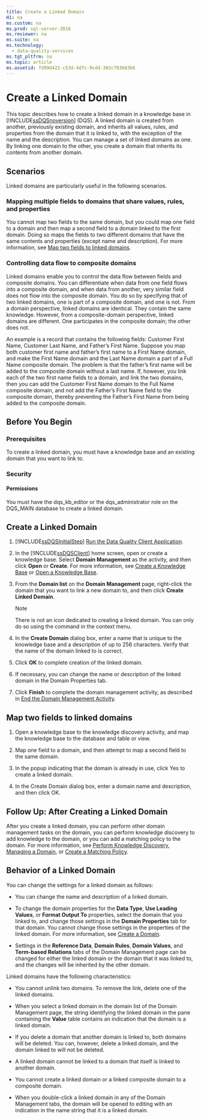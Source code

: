 ```yaml
---
title: Create a Linked Domain
H1: na
ms.custom: na
ms.prod: sql-server-2016
ms.reviewer: na
ms.suite: na
ms.technology: 
  - data-quality-services
ms.tgt_pltfrm: na
ms.topic: article
ms.assetid: fd99d422-c53d-4d7c-9cdd-303c703683b6
---
```

# Create a Linked Domain
  This topic describes how to create a linked domain in a knowledge base in [!INCLUDE[ssDQSnoversion](../../Topics/TopicNameContainA/includes/ssDQSnoversion_md.md)] (DQS). A linked domain is created from another, previously existing domain, and inherits all values, rules, and properties from the domain that it is linked to, with the exception of the name and the description. You can manage a set of linked domains as one. By linking one domain to the other, you create a domain that inherits its contents from another domain.  
  
## Scenarios  
 Linked domains are particularly useful in the following scenarios.  
  
### Mapping multiple fields to domains that share values, rules, and properties  
 You cannot map two fields to the same domain, but you could map one field to a domain and then map a second field to a domain linked to the first domain. Doing so maps the fields to two different domains that have the same contents and properties (except name and description). For more information, see [Map two fields to linked domains](#Map).  
  
### Controlling data flow to composite domains  
 Linked domains enable you to control the data flow between fields and composite domains. You can differentiate when data from one field flows into a composite domain, and when data from another, very similar field does not flow into the composite domain. You do so by specifying that of two linked domains, one is part of a composite domain, and one is not. From a domain perspective, linked domains are identical. They contain the same knowledge. However, from a composite-domain perspective, linked domains are different. One participates in the composite domain; the other does not.  
  
 An example is a record that contains the following fields: Customer First Name, Customer Last Name, and Father’s First Name. Suppose you map both customer first name and father’s first name to a First Name domain, and make the First Name domain and the Last Name domain a part of a Full Name composite domain. The problem is that the father’s first name will be added to the composite domain without a last name. If, however, you link each of the two first name fields to a domain, and link the two domains, then you can add the Customer First Name domain to the Full Name composite domain, and not add the Father’s First Name field to the composite domain, thereby preventing the Father’s First Name from being added to the composite domain.  
  
##  <a name="BeforeYouBegin"></a> Before You Begin  
  
###  <a name="Prerequisites"></a> Prerequisites  
 To create a linked domain, you must have a knowledge base and an existing domain that you want to link to.  
  
###  <a name="Security"></a> Security  
  
####  <a name="Permissions"></a> Permissions  
 You must have the dqs_kb_editor or the dqs_administrator role on the DQS_MAIN database to create a linked domain.  
  
##  <a name="Create"></a> Create a Linked Domain  
  
1.  [!INCLUDE[ssDQSInitialStep](../../Topics/TopicNameContainA/includes/ssDQSInitialStep_md.md)] [Run the Data Quality Client Application](../../Topics/TopicNameNotContainA/Run-the-Data-Quality-Client-Application.md).  
  
2.  In the [!INCLUDE[ssDQSClient](../../Topics/TopicNameContainA/includes/ssDQSClient_md.md)] home screen, open or create a knowledge base. Select **Domain Management** as the activity, and then click **Open** or **Create**. For more information, see [Create a Knowledge Base](../../Topics/TopicNameContainA/Create-a-Knowledge-Base.md) or [Open a Knowledge Base](../../Topics/TopicNameContainA/Open-a-Knowledge-Base.md).  
  
3.  From the **Domain list** on the **Domain Management** page, right-click the domain that you want to link a new domain to, and then click **Create Linked Domain**.  
  
    > [!NOTE]  
    >  There is not an icon dedicated to creating a linked domain. You can only do so using the command in the context menu.  
  
4.  In the **Create Domain** dialog box, enter a name that is unique to the knowledge base and a description of up to 256 characters. Verify that the name of the domain linked to is correct.  
  
5.  Click **OK** to complete creation of the linked domain.  
  
6.  If necessary, you can change the name or description of the linked domain in the Domain Properties tab.  
  
7.  Click **Finish** to complete the domain management activity, as described in [End the Domain Management Activity](../../Topics/TopicNameNotContainA/End-the-Domain-Management-Activity.md).  
  
##  <a name="Map"></a> Map two fields to linked domains  
  
1.  Open a knowledge base to the knowledge discovery activity, and map the knowledge base to the database and table or view.  
  
2.  Map one field to a domain, and then attempt to map a second field to the same domain.  
  
3.  In the popup indicating that the domain is already in use, click Yes to create a linked domain.  
  
4.  In the Create Domain dialog box, enter a domain name and description, and then click OK.  
  
##  <a name="FollowUp"></a> Follow Up: After Creating a Linked Domain  
 After you create a linked domain, you can perform other domain management tasks on the domain, you can perform knowledge discovery to add knowledge to the domain, or you can add a matching policy to the domain. For more information, see [Perform Knowledge Discovery](../../Topics/TopicNameNotContainA/Perform-Knowledge-Discovery.md), [Managing a Domain](../../Topics/TopicNameContainA/Managing-a-Domain.md), or [Create a Matching Policy](../../Topics/TopicNameContainA/Create-a-Matching-Policy.md).  
  
##  <a name="Behavior"></a> Behavior of a Linked Domain  
 You can change the settings for a linked domain as follows:  
  
-   You can change the name and description of a linked domain.  
  
-   To change the domain properties for the **Data Type**, **Use Leading Values**, or **Format Output To** properties, select the domain that you linked to, and change those settings in the **Domain Properties** tab for that domain. You cannot change those settings in the properties of the linked domain. For more information, see [Create a Domain](../../Topics/TopicNameContainA/Create-a-Domain.md).  
  
-   Settings in the **Reference Data**, **Domain Rules**, **Domain Values**, and **Term-based Relations** tabs of the Domain Management page can be changed for either the linked domain or the domain that it was linked to, and the changes will be inherited by the other domain.  
  
 Linked domains have the following characteristics:  
  
-   You cannot unlink two domains. To remove the link, delete one of the linked domains.  
  
-   When you select a linked domain in the domain list of the Domain Management page, the string identifying the linked domain in the pane containing the **Value** table contains an indication that the domain is a linked domain.  
  
-   If you delete a domain that another domain is linked to, both domains will be deleted. You can, however, delete a linked domain, and the domain linked to will not be deleted.  
  
-   A linked domain cannot be linked to a domain that itself is linked to another domain.  
  
-   You cannot create a linked domain or a linked composite domain to a composite domain.  
  
-   When you double-click a linked domain in any of the Domain Management tabs, the domain will be opened to editing with an indication in the name string that it is a linked domain.  
  
  